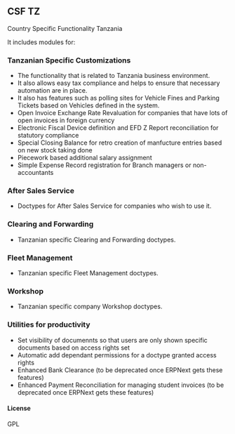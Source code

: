 ## CSF TZ

Country Specific Functionality Tanzania

It includes modules for:
### Tanzanian Specific Customizations
- The functionality that is related to Tanzania business environment.
- It also allows easy tax compliance and helps to ensure that necessary automation are in place.
- It also has features such as polling sites for Vehicle Fines and Parking Tickets based on Vehicles defined in the system.
- Open Invoice Exchange Rate Revaluation for companies that have lots of open invoices in foreign currency
- Electronic Fiscal Device definition and EFD Z Report reconciliation for statutory compliance
- Special Closing Balance for retro creation of manfucture entries based on new stock taking done
- Piecework based additional salary assignment
- Simple Expense Record registration for Branch managers or non-accountants

### After Sales Service
- Doctypes for After Sales Service for companies who wish to use it.

### Clearing and Forwarding
- Tanzanian specific Clearing and Forwarding doctypes.

### Fleet Management
- Tanzanian specific Fleet Management doctypes.

### Workshop
- Tanzanian specific company Workshop doctypes.

### Utilities for productivity
- Set visibility of documennts so that users are only shown specific documents based on access rights set
- Automatic add dependant permissions for a doctype granted access rights
- Enhanced Bank Clearance (to be deprecated once ERPNext gets these features)
- Enhanced Payment Reconciliation for managing student invoices (to be deprecated once ERPNext gets these features)



#### License

GPL
